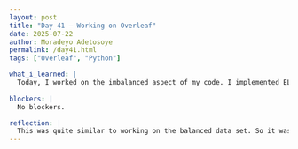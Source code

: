 ```yaml
---
layout: post
title: "Day 41 – Working on Overleaf"
date: 2025-07-22
author: Moradeyo Adetosoye
permalink: /day41.html
tags: ["Overleaf", "Python"]

what_i_learned: |
  Today, I worked on the imbalanced aspect of my code. I implemented ELM(Tanh) on the imbalanced code, both with and without cross validation, and recorded the performance metrics I got. I created bar charts of the accuracy results, percentage difference in RMSE, and time results. I then added all this to Overleaf.
  
blockers: |
  No blockers.

reflection: |
  This was quite similar to working on the balanced data set. So it was easy. Drawing up all the graphs was time-consuming though. Writing everything down on Overleaf too.
---
```


